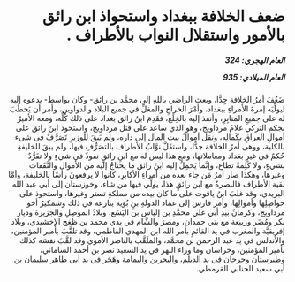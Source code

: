 <h1 dir="rtl">ضعف الخلافة ببغداد واستحواذ ابن رائق بالأمور
واستقلال النواب بالأطراف .</h1>

<h5 dir="rtl">العام الهجري:  324

العام الميلادي: 935

</h5>

<p dir="rtl">ضَعُفَ أمرُ الخلافة جِدًّا، وبعث الراضي باللهِ إلى محمَّد بن رائق- وكان بواسط- يدعوه إليه ليولِّيَه إمرةَ الأمراءِ ببغداد، وأمْرَ الخراجِ والمغلِّ في جميع البلاد والدواوين، وأمر أن يَخطُبَ له على جميعِ المنابِرِ، وأنفذ إليه بالخِلَع، فقَدِمَ ابنُ رائق بغداد على ذلك كُلِّه، ومعه الأميرُ بجكم التركي غلامُ مرداويج، وهو الذي ساعد على قتل مرداويج، واستحوذ ابنُ رائق على أموالِ العراقِ بكَمالِه، ونقل أموالَ بيت المال إلى داره، ولم يَبقَ للوزيرِ تَصَرُّفٌ في شيء بالكلية، ووهى أمرُ الخلافة جدًّا، واستقَلَّ نوَّابُ الأطراف بالتصَرُّفِ فيها، ولم يبقَ للخليفةِ حُكمٌ في غيرِ بغداد ومعاملاتها، ومع هذا ليس له مع ابنِ رائقٍ نفوذٌ في شيءٍ ولا تفَرُّدٌ بشيءٍ، ولا كَلِمةٌ تطاع، وإنَّما يَحمِلُ إليه ابنُ رائق ما يحتاجُ إليه من الأموال والنَّفَقات وغيرها، وهكذا صار أمرُ مَن جاء بعده من أمراءِ الأكابِرِ، كانوا لا يرفعونَ رأسًا بالخليفة، وأمَّا بقية الأطراف فالبصرةُ مع ابن رائقٍ هذا، يولِّي فيها من شاء، وخوزستان إلى أبي عبد الله البريدي، وقد غلبَ ابنُ ياقوت على ما كان بيده من مملكةِ تستر وغيرها، واستحوذ على حواصِلِها وأموالِها، وأمر فارسَ إلى عماد الدولةِ بنِ بُوَيه ينازعه في ذلك وشمكيرُ أخو مرداويج، وكرمانُ بيدِ أبي علي محمَّدِ بن إلياس بن اليَسَع، وبلادُ الموصِلِ والجزيرة وديار بكر ومُضَر وربيعة مع بني حمدان، ومصرَ والشَّام في يدي محمد بن ظغج الإخشيدي، وبلاد إفريقيَّة والمغرب في يد القائمِ بأمر الله ابن المهدي الفاطمي، وقد تلقَّبَ بأمير المؤمنين، والأندلس في يد عبد الرحمن بن محمَّد، والملَقَّب بالناصر الأموي وقد لقَّبَ نفسَه كذلك بأمير المؤمنين، وخراسان وما وراء النهر في يد السعيد نصر بن أحمد الساماني، وطبرستان وجرجان في يد الديلم، والبحرين واليمامة وهَجَر في يد أبي طاهر سليمان بن أبي سعيد الجنابي القرمطي.</p></br>
